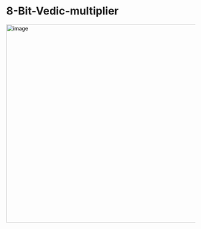 # 8-Bit-Vedic-multiplier

<img width="817" height="529" alt="image" src="https://github.com/user-attachments/assets/68d1dd5f-7a1f-457d-b639-92c7ec9753d6" />
